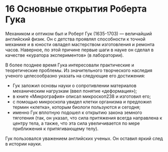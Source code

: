 # 16 Основные открытия Роберта Гука


Механиком и оптиком был и Роберт Гук (1635-1703) — величайший английский физик. Он с детства проявлял способности к точной механике и в юности овладел мастерством изготовления и ремонта часов. Наверное, по этой причине первые шаги в науке он сделал в качестве «куратора экспериментов» (в лаборатории). 

В более позднее время Гука интересовали практические и теоретические проблемы. Из значительного творческого наследия ученого целесообразно указать на следующие его достижения: 
- Гук заложил основы науки о сопротивлении материалов механическим нагрузкам (ввел понятие «деформация»); 
- в книге «Микрография» описал микроскоп238 и изготовил его; 
- с помощью микроскопа увидел клетки организма и предложил термин «клетка», которым биологи пользуются и сегодня; 
- именно Гук вплотную подошел к открытию закона земного тяготения (так, он указал, что сила притяжения всегда направлена к центру тела, а также, что эта сила увеличивается по мере приближения к притягивающему телу).

Гук пользовался уважением английских ученых. Он оставил яркий след в истории науки.